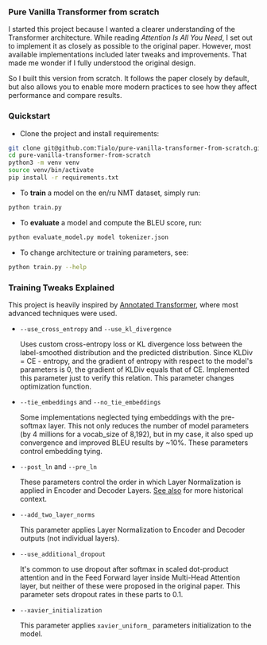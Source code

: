### Pure Vanilla Transformer from scratch

I started this project because I wanted a clearer understanding of the Transformer architecture. While reading *Attention Is All You Need*, I set out to implement it as closely as possible to the original paper. However, most available implementations included later tweaks and improvements. That made me wonder if I fully understood the original design.

So I built this version from scratch. It follows the paper closely by default, but also allows you to enable more modern practices to see how they affect performance and compare results.

### Quickstart

* Clone the project and install requirements:
```bash
git clone git@github.com:Tialo/pure-vanilla-transformer-from-scratch.git
cd pure-vanilla-transformer-from-scratch
python3 -m venv venv
source venv/bin/activate
pip install -r requirements.txt
```
* To **train** a model on the en/ru NMT dataset, simply run:
```bash
python train.py
```
* To **evaluate** a model and compute the BLEU score, run:
```bash
python evaluate_model.py model tokenizer.json
```
* To change architecture or training parameters, see:
```bash
python train.py --help
```

### Training Tweaks Explained

This project is heavily inspired by [Annotated Transformer](https://github.com/harvardnlp/annotated-transformer/), where most advanced techniques were used.

* `--use_cross_entropy` and `--use_kl_divergence`

    Uses custom cross-entropy loss or KL divergence loss between the label-smoothed distribution and the predicted distribution. Since KLDiv = CE - entropy, and the gradient of entropy with respect to the model's parameters is 0, the gradient of KLDiv equals that of CE. Implemented this parameter just to verify this relation. This parameter changes optimization function.

* `--tie_embeddings` and `--no_tie_embeddings`

    Some implementations neglected tying embeddings with the pre-softmax layer. This not only reduces the number of model parameters (by 4 millions for a vocab_size of 8,192), but in my case, it also sped up convergence and improved BLEU results by ~10%. These parameters control embedding tying.

* `--post_ln` and `--pre_ln`

    These parameters control the order in which Layer Normalization is applied in Encoder and Decoder Layers. [See also](https://github.com/harvardnlp/annotated-transformer/issues/92#issuecomment-1132966376) for more historical context.

* `--add_two_layer_norms`

    This parameter applies Layer Normalization to Encoder and Decoder outputs (not individual layers). 

* `--use_additional_dropout`

    It's common to use dropout after softmax in scaled dot-product attention and in the Feed Forward layer inside Multi-Head Attention layer, but neither of these were proposed in the original paper. This parameter sets dropout rates in these parts to 0.1.

* `--xavier_initialization`

    This parameter applies `xavier_uniform_` parameters initialization to the model.
